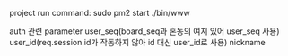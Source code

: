 project run command: sudo pm2 start ./bin/www


auth 관련 parameter
user_seq(board_seq과 혼동의 여지 있어 user_seq 사용)
user_id(req.session.id가 작동하지 않아 id 대신 user_id로 사용)
nickname
